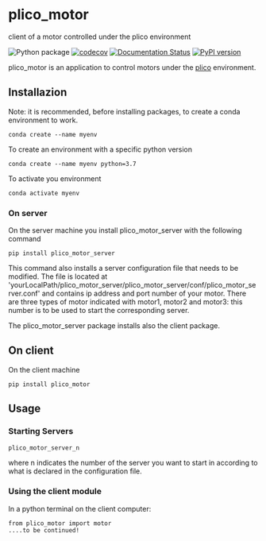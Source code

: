 # plico_motor
client of a motor controlled under the plico environment 


 ![Python package](https://github.com/ArcetriAdaptiveOptics/plico_motor/workflows/Python%20package/badge.svg)
 [![codecov](https://codecov.io/gh/ArcetriAdaptiveOptics/plico_motor/branch/main/graph/badge.svg?token=ApWOrs49uw)](https://codecov.io/gh/ArcetriAdaptiveOptics/plico_motor)
 [![Documentation Status](https://readthedocs.org/projects/plico_motor/badge/?version=latest)](https://plico_motor.readthedocs.io/en/latest/?badge=latest)
 [![PyPI version](https://badge.fury.io/py/plico-motor.svg)](https://badge.fury.io/py/plico-motor)


plico_motor is an application to control motors under the [plico][plico] environment.

[plico]: https://github.com/ArcetriAdaptiveOptics/plico


## Installazion ##
Note: it is recommended, before installing packages, to create a conda environment to work.

```
conda create --name myenv
```

To create an environment with a specific python version

```
conda create --name myenv python=3.7
```

To activate you environment

```
conda activate myenv
```

### On server
On the server machine you install plico_motor_server with the following command

```
pip install plico_motor_server
```

This command also installs a server configuration file that needs to be modified. The file is located at 'yourLocalPath/plico_motor_server/plico_motor_server/conf/plico_motor_server.conf' and contains ip address 
and port number of your motor. There are three types of motor indicated with motor1, motor2 and motor3: this number is 
to be used to start the corresponding server.

The plico_motor_server package installs also the client package.

## On client
On the client machine

```
pip install plico_motor
```

## Usage

### Starting Servers
```
plico_motor_server_n
```
where n indicates the number of the server you want to start in according to what is declared in the configuration file.

### Using the client module 

In a python terminal on the client computer:

```
from plico_motor import motor
....to be continued!
```
